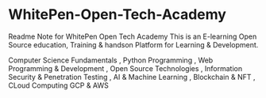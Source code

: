 # WhitePen-Open-Tech-Academy

Readme Note for WhitePen Open Tech Academy
This is an E-learning Open Source education, Training & handson Platform for Learning & Development.

Computer Science Fundamentals ,
Python Programming ,
Web Programming & Development ,
Open Source Technologies ,
Information Security & Penetration Testing ,
AI & Machine Learning  ,
Blockchain & NFT ,
CLoud Computing GCP & AWS
